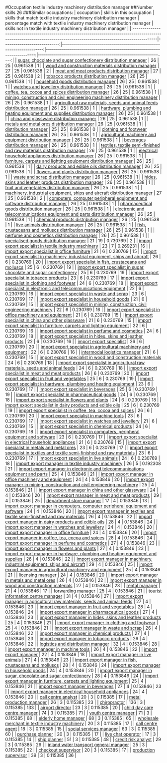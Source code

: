 #Occupation textile industry machinery distribution manager
##Number skills 26
###Similar occupations:
| occupation                                                                                                                                                              |   skills in this occupation |   skills that match textile industry machinery distribution manager |   percentage match with textile industry machinery distribution manager |   skills not in textile industry machinery distribution manager |
|:------------------------------------------------------------------------------------------------------------------------------------------------------------------------|----------------------------:|--------------------------------------------------------------------:|------------------------------------------------------------------------:|----------------------------------------------------------------:|
| [sugar, chocolate and sugar confectionery distribution manager](sugar,_chocolate_and_sugar_confectionery_distribution_manager.md)                                       |                          26 |                                                                  25 |                                                                0.961538 |                                                               1 |
| [wood and construction materials distribution manager](wood_and_construction_materials_distribution_manager.md)                                                         |                          27 |                                                                  25 |                                                                0.961538 |                                                               2 |
| [meat and meat products distribution manager](meat_and_meat_products_distribution_manager.md)                                                                           |                          27 |                                                                  25 |                                                                0.961538 |                                                               2 |
| [tobacco products distribution manager](tobacco_products_distribution_manager.md)                                                                                       |                          26 |                                                                  25 |                                                                0.961538 |                                                               1 |
| [household goods distribution manager](household_goods_distribution_manager.md)                                                                                         |                          26 |                                                                  25 |                                                                0.961538 |                                                               1 |
| [watches and jewellery distribution manager](watches_and_jewellery_distribution_manager.md)                                                                             |                          26 |                                                                  25 |                                                                0.961538 |                                                               1 |
| [coffee, tea, cocoa and spices distribution manager](coffee,_tea,_cocoa_and_spices_distribution_manager.md)                                                             |                          26 |                                                                  25 |                                                                0.961538 |                                                               1 |
| [mining, construction and civil engineering machinery distribution manager](mining,_construction_and_civil_engineering_machinery_distribution_manager.md)               |                          26 |                                                                  25 |                                                                0.961538 |                                                               1 |
| [agricultural raw materials, seeds and animal feeds distribution manager](agricultural_raw_materials,_seeds_and_animal_feeds_distribution_manager.md)                   |                          26 |                                                                  25 |                                                                0.961538 |                                                               1 |
| [hardware, plumbing and heating equipment and supplies distribution manager](hardware,_plumbing_and_heating_equipment_and_supplies_distribution_manager.md)             |                          26 |                                                                  25 |                                                                0.961538 |                                                               1 |
| [china and glassware distribution manager](china_and_glassware_distribution_manager.md)                                                                                 |                          26 |                                                                  25 |                                                                0.961538 |                                                               1 |
| [metals and metal ores distribution manager](metals_and_metal_ores_distribution_manager.md)                                                                             |                          26 |                                                                  25 |                                                                0.961538 |                                                               1 |
| [distribution manager](distribution_manager.md)                                                                                                                         |                          25 |                                                                  25 |                                                                0.961538 |                                                               0 |
| [clothing and footwear distribution manager](clothing_and_footwear_distribution_manager.md)                                                                             |                          26 |                                                                  25 |                                                                0.961538 |                                                               1 |
| [agricultural machinery and equipment distribution manager](agricultural_machinery_and_equipment_distribution_manager.md)                                               |                          26 |                                                                  25 |                                                                0.961538 |                                                               1 |
| [beverages distribution manager](beverages_distribution_manager.md)                                                                                                     |                          26 |                                                                  25 |                                                                0.961538 |                                                               1 |
| [textiles, textile semi-finished and raw materials distribution manager](textiles,_textile_semi-finished_and_raw_materials_distribution_manager.md)                     |                          26 |                                                                  25 |                                                                0.961538 |                                                               1 |
| [electrical household appliances distribution manager](electrical_household_appliances_distribution_manager.md)                                                         |                          26 |                                                                  25 |                                                                0.961538 |                                                               1 |
| [furniture, carpets and lighting equipment distribution manager](furniture,_carpets_and_lighting_equipment_distribution_manager.md)                                     |                          26 |                                                                  25 |                                                                0.961538 |                                                               1 |
| [dairy products and edible oils distribution manager](dairy_products_and_edible_oils_distribution_manager.md)                                                           |                          26 |                                                                  25 |                                                                0.961538 |                                                               1 |
| [flowers and plants distribution manager](flowers_and_plants_distribution_manager.md)                                                                                   |                          26 |                                                                  25 |                                                                0.961538 |                                                               1 |
| [waste and scrap distribution manager](waste_and_scrap_distribution_manager.md)                                                                                         |                          26 |                                                                  25 |                                                                0.961538 |                                                               1 |
| [hides, skins and leather products distribution manager](hides,_skins_and_leather_products_distribution_manager.md)                                                     |                          26 |                                                                  25 |                                                                0.961538 |                                                               1 |
| [fruit and vegetables distribution manager](fruit_and_vegetables_distribution_manager.md)                                                                               |                          26 |                                                                  25 |                                                                0.961538 |                                                               1 |
| [machinery, industrial equipment, ships and aircraft distribution manager](machinery,_industrial_equipment,_ships_and_aircraft_distribution_manager.md)                 |                          27 |                                                                  25 |                                                                0.961538 |                                                               2 |
| [computers, computer peripheral equipment and software distribution manager](computers,_computer_peripheral_equipment_and_software_distribution_manager.md)             |                          26 |                                                                  25 |                                                                0.961538 |                                                               1 |
| [pharmaceutical goods distribution manager](pharmaceutical_goods_distribution_manager.md)                                                                               |                          26 |                                                                  25 |                                                                0.961538 |                                                               1 |
| [electronic and telecommunications equipment and parts distribution manager](electronic_and_telecommunications_equipment_and_parts_distribution_manager.md)             |                          26 |                                                                  25 |                                                                0.961538 |                                                               1 |
| [chemical products distribution manager](chemical_products_distribution_manager.md)                                                                                     |                          26 |                                                                  25 |                                                                0.961538 |                                                               1 |
| [live animals distribution manager](live_animals_distribution_manager.md)                                                                                               |                          26 |                                                                  25 |                                                                0.961538 |                                                               1 |
| [fish, crustaceans and molluscs distribution manager](fish,_crustaceans_and_molluscs_distribution_manager.md)                                                           |                          26 |                                                                  25 |                                                                0.961538 |                                                               1 |
| [perfume and cosmetics distribution manager](perfume_and_cosmetics_distribution_manager.md)                                                                             |                          26 |                                                                  25 |                                                                0.961538 |                                                               1 |
| [specialised goods distribution manager](specialised_goods_distribution_manager.md)                                                                                     |                          21 |                                                                  19 |                                                                0.730769 |                                                               2 |
| [import export specialist in textile industry machinery](import_export_specialist_in_textile_industry_machinery.md)                                                     |                          23 |                                                                   7 |                                                                0.269231 |                                                              16 |
| [import export specialist in office furniture](import_export_specialist_in_office_furniture.md)                                                                         |                          21 |                                                                   6 |                                                                0.230769 |                                                              15 |
| [import export specialist in machinery, industrial equipment, ships and aircraft](import_export_specialist_in_machinery,_industrial_equipment,_ships_and_aircraft.md)   |                          26 |                                                                   6 |                                                                0.230769 |                                                              20 |
| [import export specialist in  fish, crustaceans and molluscs](import_export_specialist_in__fish,_crustaceans_and_molluscs.md)                                           |                          25 |                                                                   6 |                                                                0.230769 |                                                              19 |
| [import export specialist in sugar, chocolate and sugar confectionery](import_export_specialist_in_sugar,_chocolate_and_sugar_confectionery.md)                         |                          25 |                                                                   6 |                                                                0.230769 |                                                              19 |
| [import export specialist in tobacco products](import_export_specialist_in_tobacco_products.md)                                                                         |                          23 |                                                                   6 |                                                                0.230769 |                                                              17 |
| [import export specialist in clothing and footwear](import_export_specialist_in_clothing_and_footwear.md)                                                               |                          24 |                                                                   6 |                                                                0.230769 |                                                              18 |
| [import export specialist in electronic and telecommunications equipment](import_export_specialist_in_electronic_and_telecommunications_equipment.md)                   |                          22 |                                                                   6 |                                                                0.230769 |                                                              16 |
| [import export specialist in waste and scrap](import_export_specialist_in_waste_and_scrap.md)                                                                           |                          23 |                                                                   6 |                                                                0.230769 |                                                              17 |
| [import export specialist in household goods](import_export_specialist_in_household_goods.md)                                                                           |                          21 |                                                                   6 |                                                                0.230769 |                                                              15 |
| [import export specialist in mining, construction, civil engineering machinery](import_export_specialist_in_mining,_construction,_civil_engineering_machinery.md)       |                          22 |                                                                   6 |                                                                0.230769 |                                                              16 |
| [import export specialist in office machinery and equipment](import_export_specialist_in_office_machinery_and_equipment.md)                                             |                          21 |                                                                   6 |                                                                0.230769 |                                                              15 |
| [import export specialist in china and other glassware](import_export_specialist_in_china_and_other_glassware.md)                                                       |                          21 |                                                                   6 |                                                                0.230769 |                                                              15 |
| [import export specialist in furniture, carpets and lighting equipment](import_export_specialist_in_furniture,_carpets_and_lighting_equipment.md)                       |                          22 |                                                                   6 |                                                                0.230769 |                                                              16 |
| [import export specialist in perfume and cosmetics](import_export_specialist_in_perfume_and_cosmetics.md)                                                               |                          24 |                                                                   6 |                                                                0.230769 |                                                              18 |
| [import export specialist in hides, skins and leather products](import_export_specialist_in_hides,_skins_and_leather_products.md)                                       |                          22 |                                                                   6 |                                                                0.230769 |                                                              16 |
| [import export specialist](import_export_specialist.md)                                                                                                                 |                          26 |                                                                   6 |                                                                0.230769 |                                                              20 |
| [import export specialist in agricultural machinery and equipment](import_export_specialist_in_agricultural_machinery_and_equipment.md)                                 |                          22 |                                                                   6 |                                                                0.230769 |                                                              16 |
| [intermodal logistics manager](intermodal_logistics_manager.md)                                                                                                         |                          21 |                                                                   6 |                                                                0.230769 |                                                              15 |
| [import export specialist in wood and construction materials](import_export_specialist_in_wood_and_construction_materials.md)                                           |                          24 |                                                                   6 |                                                                0.230769 |                                                              18 |
| [import export specialist in agricultural raw materials, seeds and animal feeds](import_export_specialist_in_agricultural_raw_materials,_seeds_and_animal_feeds.md)     |                          24 |                                                                   6 |                                                                0.230769 |                                                              18 |
| [import export specialist in meat and meat products](import_export_specialist_in_meat_and_meat_products.md)                                                             |                          26 |                                                                   6 |                                                                0.230769 |                                                              20 |
| [import export specialist in fruit and vegetables](import_export_specialist_in_fruit_and_vegetables.md)                                                                 |                          25 |                                                                   6 |                                                                0.230769 |                                                              19 |
| [import export specialist in hardware, plumbing and heating equipment](import_export_specialist_in_hardware,_plumbing_and_heating_equipment.md)                         |                          23 |                                                                   6 |                                                                0.230769 |                                                              17 |
| [import export specialist in beverages](import_export_specialist_in_beverages.md)                                                                                       |                          25 |                                                                   6 |                                                                0.230769 |                                                              19 |
| [import export specialist in pharmaceutical goods](import_export_specialist_in_pharmaceutical_goods.md)                                                                 |                          24 |                                                                   6 |                                                                0.230769 |                                                              18 |
| [import export specialist in flowers and plants](import_export_specialist_in_flowers_and_plants.md)                                                                     |                          24 |                                                                   6 |                                                                0.230769 |                                                              18 |
| [import export specialist in dairy products and edible oils](import_export_specialist_in_dairy_products_and_edible_oils.md)                                             |                          25 |                                                                   6 |                                                                0.230769 |                                                              19 |
| [import export specialist in coffee, tea, cocoa and spices](import_export_specialist_in_coffee,_tea,_cocoa_and_spices.md)                                               |                          26 |                                                                   6 |                                                                0.230769 |                                                              20 |
| [import export specialist in machine tools](import_export_specialist_in_machine_tools.md)                                                                               |                          23 |                                                                   6 |                                                                0.230769 |                                                              17 |
| [import export specialist in watches and jewellery](import_export_specialist_in_watches_and_jewellery.md)                                                               |                          21 |                                                                   6 |                                                                0.230769 |                                                              15 |
| [import export specialist in chemical products](import_export_specialist_in_chemical_products.md)                                                                       |                          24 |                                                                   6 |                                                                0.230769 |                                                              18 |
| [import export specialist in computers, peripheral equipment and software](import_export_specialist_in_computers,_peripheral_equipment_and_software.md)                 |                          23 |                                                                   6 |                                                                0.230769 |                                                              17 |
| [import export specialist in electrical household appliances](import_export_specialist_in_electrical_household_appliances.md)                                           |                          21 |                                                                   6 |                                                                0.230769 |                                                              15 |
| [import export specialist in metals and metal ores](import_export_specialist_in_metals_and_metal_ores.md)                                                               |                          23 |                                                                   6 |                                                                0.230769 |                                                              17 |
| [import export specialist in textiles and textile semi-finished and raw materials](import_export_specialist_in_textiles_and_textile_semi-finished_and_raw_materials.md) |                          23 |                                                                   6 |                                                                0.230769 |                                                              17 |
| [import export specialist in live animals](import_export_specialist_in_live_animals.md)                                                                                 |                          24 |                                                                   6 |                                                                0.230769 |                                                              18 |
| [import export manager in textile industry machinery](import_export_manager_in_textile_industry_machinery.md)                                                           |                          26 |                                                                   5 |                                                                0.192308 |                                                              21 |
| [import export manager in electronic and telecommunications equipment and parts](import_export_manager_in_electronic_and_telecommunications_equipment_and_parts.md)     |                          25 |                                                                   4 |                                                                0.153846 |                                                              21 |
| [import export manager in office machinery and equipment](import_export_manager_in_office_machinery_and_equipment.md)                                                   |                          24 |                                                                   4 |                                                                0.153846 |                                                              20 |
| [import export manager in mining, construction and civil engineering machinery](import_export_manager_in_mining,_construction_and_civil_engineering_machinery.md)       |                          25 |                                                                   4 |                                                                0.153846 |                                                              21 |
| [import export manager in china and other glassware](import_export_manager_in_china_and_other_glassware.md)                                                             |                          24 |                                                                   4 |                                                                0.153846 |                                                              20 |
| [import export manager in meat and meat products](import_export_manager_in_meat_and_meat_products.md)                                                                   |                          29 |                                                                   4 |                                                                0.153846 |                                                              25 |
| [department store manager](department_store_manager.md)                                                                                                                 |                          17 |                                                                   4 |                                                                0.153846 |                                                              13 |
| [import export manager in computers, computer peripheral equipment and software](import_export_manager_in_computers,_computer_peripheral_equipment_and_software.md)     |                          24 |                                                                   4 |                                                                0.153846 |                                                              20 |
| [import export manager in textiles and textile semi-finished and raw materials](import_export_manager_in_textiles_and_textile_semi-finished_and_raw_materials.md)       |                          26 |                                                                   4 |                                                                0.153846 |                                                              22 |
| [import export manager in dairy products and edible oils](import_export_manager_in_dairy_products_and_edible_oils.md)                                                   |                          28 |                                                                   4 |                                                                0.153846 |                                                              24 |
| [import export manager in watches and jewellery](import_export_manager_in_watches_and_jewellery.md)                                                                     |                          24 |                                                                   4 |                                                                0.153846 |                                                              20 |
| [import export manager in office furniture](import_export_manager_in_office_furniture.md)                                                                               |                          24 |                                                                   4 |                                                                0.153846 |                                                              20 |
| [import export manager in coffee, tea, cocoa and spices](import_export_manager_in_coffee,_tea,_cocoa_and_spices.md)                                                     |                          28 |                                                                   4 |                                                                0.153846 |                                                              24 |
| [import export manager in perfume and cosmetics](import_export_manager_in_perfume_and_cosmetics.md)                                                                     |                          27 |                                                                   4 |                                                                0.153846 |                                                              23 |
| [import export manager in flowers and plants](import_export_manager_in_flowers_and_plants.md)                                                                           |                          27 |                                                                   4 |                                                                0.153846 |                                                              23 |
| [import export manager in hardware, plumbing and heating equipment and supplies](import_export_manager_in_hardware,_plumbing_and_heating_equipment_and_supplies.md)     |                          26 |                                                                   4 |                                                                0.153846 |                                                              22 |
| [import export manager in machinery, industrial equipment, ships and aircraft](import_export_manager_in_machinery,_industrial_equipment,_ships_and_aircraft.md)         |                          29 |                                                                   4 |                                                                0.153846 |                                                              25 |
| [import export manager in agricultural machinery and equipment](import_export_manager_in_agricultural_machinery_and_equipment.md)                                       |                          25 |                                                                   4 |                                                                0.153846 |                                                              21 |
| [licensing manager](licensing_manager.md)                                                                                                                               |                          24 |                                                                   4 |                                                                0.153846 |                                                              20 |
| [import export manager in metals and metal ores](import_export_manager_in_metals_and_metal_ores.md)                                                                     |                          26 |                                                                   4 |                                                                0.153846 |                                                              22 |
| [import export manager in wood and construction materials](import_export_manager_in_wood_and_construction_materials.md)                                                 |                          27 |                                                                   4 |                                                                0.153846 |                                                              23 |
| [rental manager](rental_manager.md)                                                                                                                                     |                          21 |                                                                   4 |                                                                0.153846 |                                                              17 |
| [forwarding manager](forwarding_manager.md)                                                                                                                             |                          25 |                                                                   4 |                                                                0.153846 |                                                              21 |
| [tourist information centre manager](tourist_information_centre_manager.md)                                                                                             |                          31 |                                                                   4 |                                                                0.153846 |                                                              27 |
| [import export manager in agricultural raw materials, seeds and animal feeds](import_export_manager_in_agricultural_raw_materials,_seeds_and_animal_feeds.md)           |                          27 |                                                                   4 |                                                                0.153846 |                                                              23 |
| [import export manager in fruit and vegetables](import_export_manager_in_fruit_and_vegetables.md)                                                                       |                          28 |                                                                   4 |                                                                0.153846 |                                                              24 |
| [import export manager in pharmaceutical goods](import_export_manager_in_pharmaceutical_goods.md)                                                                       |                          27 |                                                                   4 |                                                                0.153846 |                                                              23 |
| [import export manager in hides, skins and leather products](import_export_manager_in_hides,_skins_and_leather_products.md)                                             |                          25 |                                                                   4 |                                                                0.153846 |                                                              21 |
| [import export manager in clothing and footwear](import_export_manager_in_clothing_and_footwear.md)                                                                     |                          25 |                                                                   4 |                                                                0.153846 |                                                              21 |
| [import export manager in waste and scrap](import_export_manager_in_waste_and_scrap.md)                                                                                 |                          26 |                                                                   4 |                                                                0.153846 |                                                              22 |
| [import export manager in chemical products](import_export_manager_in_chemical_products.md)                                                                             |                          27 |                                                                   4 |                                                                0.153846 |                                                              23 |
| [import export manager in tobacco products](import_export_manager_in_tobacco_products.md)                                                                               |                          26 |                                                                   4 |                                                                0.153846 |                                                              22 |
| [logistics and distribution manager](logistics_and_distribution_manager.md)                                                                                             |                          32 |                                                                   4 |                                                                0.153846 |                                                              28 |
| [import export manager in machine tools](import_export_manager_in_machine_tools.md)                                                                                     |                          26 |                                                                   4 |                                                                0.153846 |                                                              22 |
| [import export manager](import_export_manager.md)                                                                                                                       |                          22 |                                                                   4 |                                                                0.153846 |                                                              18 |
| [import export manager in live animals](import_export_manager_in_live_animals.md)                                                                                       |                          27 |                                                                   4 |                                                                0.153846 |                                                              23 |
| [import export manager in fish, crustaceans and molluscs](import_export_manager_in_fish,_crustaceans_and_molluscs.md)                                                   |                          28 |                                                                   4 |                                                                0.153846 |                                                              24 |
| [import export manager in household goods](import_export_manager_in_household_goods.md)                                                                                 |                          24 |                                                                   4 |                                                                0.153846 |                                                              20 |
| [import export manager in sugar, chocolate and sugar confectionery](import_export_manager_in_sugar,_chocolate_and_sugar_confectionery.md)                               |                          28 |                                                                   4 |                                                                0.153846 |                                                              24 |
| [import export manager in furniture, carpets and lighting equipment](import_export_manager_in_furniture,_carpets_and_lighting_equipment.md)                             |                          25 |                                                                   4 |                                                                0.153846 |                                                              21 |
| [import export manager in beverages](import_export_manager_in_beverages.md)                                                                                             |                          27 |                                                                   4 |                                                                0.153846 |                                                              23 |
| [import export manager in electrical household appliances](import_export_manager_in_electrical_household_appliances.md)                                                 |                          24 |                                                                   4 |                                                                0.153846 |                                                              20 |
| [call centre analyst](call_centre_analyst.md)                                                                                                                           |                          20 |                                                                   3 |                                                                0.115385 |                                                              17 |
| [metal production manager](metal_production_manager.md)                                                                                                                 |                          26 |                                                                   3 |                                                                0.115385 |                                                              23 |
| [chiropractor](chiropractor.md)                                                                                                                                         |                         136 |                                                                   3 |                                                                0.115385 |                                                             133 |
| [airport director](airport_director.md)                                                                                                                                 |                          23 |                                                                   3 |                                                                0.115385 |                                                              20 |
| [child day care centre manager](child_day_care_centre_manager.md)                                                                                                       |                          74 |                                                                   3 |                                                                0.115385 |                                                              71 |
| [youth centre manager](youth_centre_manager.md)                                                                                                                         |                          71 |                                                                   3 |                                                                0.115385 |                                                              68 |
| [elderly home manager](elderly_home_manager.md)                                                                                                                         |                          68 |                                                                   3 |                                                                0.115385 |                                                              65 |
| [wholesale merchant in textile industry machinery](wholesale_merchant_in_textile_industry_machinery.md)                                                                 |                          20 |                                                                   3 |                                                                0.115385 |                                                              17 |
| [call centre agent](call_centre_agent.md)                                                                                                                               |                          18 |                                                                   3 |                                                                0.115385 |                                                              15 |
| [social services manager](social_services_manager.md)                                                                                                                   |                          63 |                                                                   3 |                                                                0.115385 |                                                              60 |
| [purchase planner](purchase_planner.md)                                                                                                                                 |                          20 |                                                                   3 |                                                                0.115385 |                                                              17 |
| [live chat operator](live_chat_operator.md)                                                                                                                             |                          17 |                                                                   3 |                                                                0.115385 |                                                              14 |
| [ship planner](ship_planner.md)                                                                                                                                         |                          51 |                                                                   3 |                                                                0.115385 |                                                              48 |
| [credit risk analyst](credit_risk_analyst.md)                                                                                                                           |                          29 |                                                                   3 |                                                                0.115385 |                                                              26 |
| [inland water transport general manager](inland_water_transport_general_manager.md)                                                                                     |                          25 |                                                                   3 |                                                                0.115385 |                                                              22 |
| [checkout supervisor](checkout_supervisor.md)                                                                                                                           |                          20 |                                                                   3 |                                                                0.115385 |                                                              17 |
| [production supervisor](production_supervisor.md)                                                                                                                       |                          39 |                                                                   3 |                                                                0.115385 |                                                              36 |
